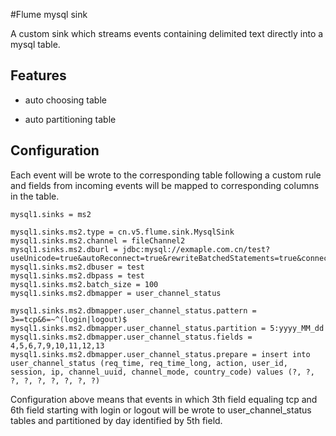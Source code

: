 #Flume mysql sink

A custom sink which streams events containing delimited text directly into a mysql table. 

## Features

* auto choosing table

* auto partitioning table 

## Configuration

Each event will be wrote to the corresponding table following a custom rule and fields from incoming events will be mapped to corresponding columns in the table.


	mysql1.sinks = ms2

	mysql1.sinks.ms2.type = cn.v5.flume.sink.MysqlSink
	mysql1.sinks.ms2.channel = fileChannel2
	mysql1.sinks.ms2.dburl = jdbc:mysql://exmaple.com.cn/test?useUnicode=true&autoReconnect=true&rewriteBatchedStatements=true&connectTimeout=12000&socketTimeout=12000
	mysql1.sinks.ms2.dbuser = test
	mysql1.sinks.ms2.dbpass = test
	mysql1.sinks.ms2.batch_size = 100
	mysql1.sinks.ms2.dbmapper = user_channel_status

	mysql1.sinks.ms2.dbmapper.user_channel_status.pattern = 3==tcp&6=~^(login|logout)$ 
	mysql1.sinks.ms2.dbmapper.user_channel_status.partition = 5:yyyy_MM_dd
	mysql1.sinks.ms2.dbmapper.user_channel_status.fields = 4,5,6,7,9,10,11,12,13 
	mysql1.sinks.ms2.dbmapper.user_channel_status.prepare = insert into user_channel_status (req_time, req_time_long, action, user_id, session, ip, channel_uuid, channel_mode, country_code) values (?, ?, ?, ?, ?, ?, ?, ?, ?)
	
Configuration above means that events in which 3th field equaling tcp and 6th field starting with login or logout will be wrote to user_channel_status tables and partitioned by day identified by 5th field.